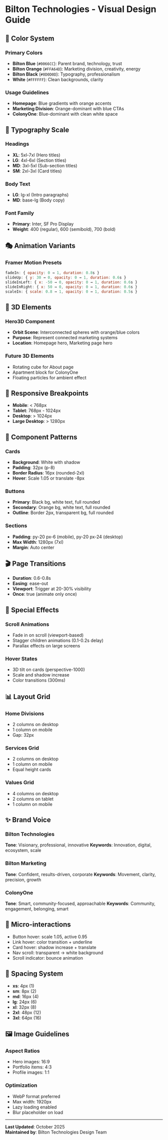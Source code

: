 # Bilton Technologies - Visual Design Guide

## 🎨 Color System

### Primary Colors
- **Bilton Blue** (`#0066CC`): Parent brand, technology, trust
- **Bilton Orange** (`#FFA64D`): Marketing division, creativity, energy
- **Bilton Black** (`#0D0D0D`): Typography, professionalism
- **White** (`#FFFFFF`): Clean backgrounds, clarity

### Usage Guidelines
- **Homepage**: Blue gradients with orange accents
- **Marketing Division**: Orange-dominant with blue CTAs
- **ColonyOne**: Blue-dominant with clean white space

## 📐 Typography Scale

### Headings
- **XL**: 5xl-7xl (Hero titles)
- **LG**: 4xl-6xl (Section titles)
- **MD**: 3xl-5xl (Sub-section titles)
- **SM**: 2xl-3xl (Card titles)

### Body Text
- **LG**: lg-xl (Intro paragraphs)
- **MD**: base-lg (Body copy)

### Font Family
- **Primary**: Inter, SF Pro Display
- **Weight**: 400 (regular), 600 (semibold), 700 (bold)

## 🎭 Animation Variants

### Framer Motion Presets
```javascript
fadeIn: { opacity: 0 → 1, duration: 0.8s }
slideUp: { y: 30 → 0, opacity: 0 → 1, duration: 0.6s }
slideInLeft: { x: -50 → 0, opacity: 0 → 1, duration: 0.6s }
slideInRight: { x: 50 → 0, opacity: 0 → 1, duration: 0.6s }
scaleIn: { scale: 0.8 → 1, opacity: 0 → 1, duration: 0.5s }
```

## 🎯 3D Elements

### Hero3D Component
- **Orbit Scene**: Interconnected spheres with orange/blue colors
- **Purpose**: Represent connected marketing systems
- **Location**: Homepage hero, Marketing page hero

### Future 3D Elements
- Rotating cube for About page
- Apartment block for ColonyOne
- Floating particles for ambient effect

## 📱 Responsive Breakpoints

- **Mobile**: < 768px
- **Tablet**: 768px - 1024px
- **Desktop**: > 1024px
- **Large Desktop**: > 1280px

## 🔲 Component Patterns

### Cards
- **Background**: White with shadow
- **Padding**: 32px (p-8)
- **Border Radius**: 16px (rounded-2xl)
- **Hover**: Scale 1.05 or translate -8px

### Buttons
- **Primary**: Black bg, white text, full rounded
- **Secondary**: Orange bg, white text, full rounded
- **Outline**: Border 2px, transparent bg, full rounded

### Sections
- **Padding**: py-20 px-6 (mobile), py-20 px-24 (desktop)
- **Max Width**: 1280px (7xl)
- **Margin**: Auto center

## 🎬 Page Transitions

- **Duration**: 0.6-0.8s
- **Easing**: ease-out
- **Viewport**: Trigger at 20-30% visibility
- **Once**: true (animate only once)

## 🌟 Special Effects

### Scroll Animations
- Fade in on scroll (viewport-based)
- Stagger children animations (0.1-0.2s delay)
- Parallax effects on large screens

### Hover States
- 3D tilt on cards (perspective-1000)
- Scale and shadow increase
- Color transitions (300ms)

## 📊 Layout Grid

### Home Divisions
- 2 columns on desktop
- 1 column on mobile
- Gap: 32px

### Services Grid
- 2 columns on desktop
- 1 column on mobile
- Equal height cards

### Values Grid
- 4 columns on desktop
- 2 columns on tablet
- 1 column on mobile

## ✨ Brand Voice

### Bilton Technologies
**Tone**: Visionary, professional, innovative
**Keywords**: Innovation, digital, ecosystem, scale

### Bilton Marketing
**Tone**: Confident, results-driven, corporate
**Keywords**: Movement, clarity, precision, growth

### ColonyOne
**Tone**: Smart, community-focused, approachable
**Keywords**: Community, engagement, belonging, smart

## 🎪 Micro-interactions

- Button hover: scale 1.05, active 0.95
- Link hover: color transition + underline
- Card hover: shadow increase + translate
- Nav scroll: transparent → white background
- Scroll indicator: bounce animation

## 📐 Spacing System

- **xs**: 4px (1)
- **sm**: 8px (2)
- **md**: 16px (4)
- **lg**: 24px (6)
- **xl**: 32px (8)
- **2xl**: 48px (12)
- **3xl**: 64px (16)

## 🖼️ Image Guidelines

### Aspect Ratios
- Hero images: 16:9
- Portfolio items: 4:3
- Profile images: 1:1

### Optimization
- WebP format preferred
- Max width: 1920px
- Lazy loading enabled
- Blur placeholder on load

---

**Last Updated**: October 2025  
**Maintained by**: Bilton Technologies Design Team
